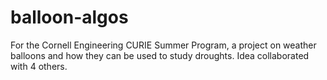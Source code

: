 # balloon-algos
For the Cornell Engineering CURIE Summer Program, a project on weather balloons and how they can be used to study droughts. Idea collaborated with 4 others.
